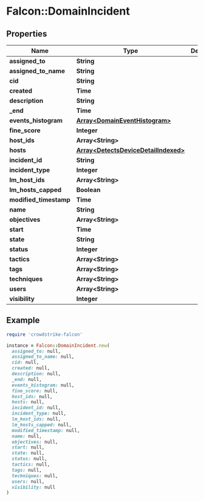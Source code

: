 # Falcon::DomainIncident

## Properties

| Name | Type | Description | Notes |
| ---- | ---- | ----------- | ----- |
| **assigned_to** | **String** |  | [optional] |
| **assigned_to_name** | **String** |  | [optional] |
| **cid** | **String** |  |  |
| **created** | **Time** |  |  |
| **description** | **String** |  | [optional] |
| **_end** | **Time** |  |  |
| **events_histogram** | [**Array&lt;DomainEventHistogram&gt;**](DomainEventHistogram.md) |  | [optional] |
| **fine_score** | **Integer** |  |  |
| **host_ids** | **Array&lt;String&gt;** |  |  |
| **hosts** | [**Array&lt;DetectsDeviceDetailIndexed&gt;**](DetectsDeviceDetailIndexed.md) |  | [optional] |
| **incident_id** | **String** |  |  |
| **incident_type** | **Integer** |  | [optional] |
| **lm_host_ids** | **Array&lt;String&gt;** |  | [optional] |
| **lm_hosts_capped** | **Boolean** |  | [optional] |
| **modified_timestamp** | **Time** |  | [optional] |
| **name** | **String** |  | [optional] |
| **objectives** | **Array&lt;String&gt;** |  | [optional] |
| **start** | **Time** |  |  |
| **state** | **String** |  |  |
| **status** | **Integer** |  | [optional] |
| **tactics** | **Array&lt;String&gt;** |  | [optional] |
| **tags** | **Array&lt;String&gt;** |  | [optional] |
| **techniques** | **Array&lt;String&gt;** |  | [optional] |
| **users** | **Array&lt;String&gt;** |  | [optional] |
| **visibility** | **Integer** |  | [optional] |

## Example

```ruby
require 'crowdstrike-falcon'

instance = Falcon::DomainIncident.new(
  assigned_to: null,
  assigned_to_name: null,
  cid: null,
  created: null,
  description: null,
  _end: null,
  events_histogram: null,
  fine_score: null,
  host_ids: null,
  hosts: null,
  incident_id: null,
  incident_type: null,
  lm_host_ids: null,
  lm_hosts_capped: null,
  modified_timestamp: null,
  name: null,
  objectives: null,
  start: null,
  state: null,
  status: null,
  tactics: null,
  tags: null,
  techniques: null,
  users: null,
  visibility: null
)
```

